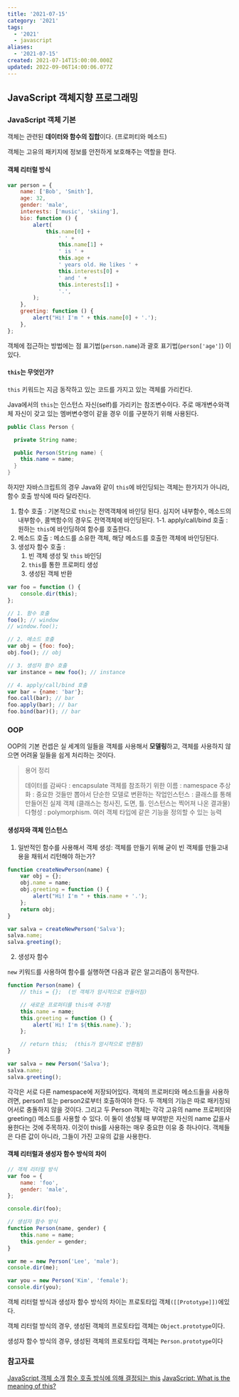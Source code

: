 ```yaml
---
title: '2021-07-15'
category: '2021'
tags:
  - '2021'
  - javascript
aliases:
  - '2021-07-15'
created: 2021-07-14T15:00:00.000Z
updated: 2022-09-06T14:00:06.077Z
---
```


## JavaScript 객체지향 프로그래밍

### JavaScript 객체 기본

객체는 관련된 **데이터와 함수의 집합**이다. (프로퍼티와 메소드)

객체는 고유의 패키지에 정보를 안전하게 보호해주는 역할을 한다.

#### 객체 리터럴 방식

```js
var person = {
	name: ['Bob', 'Smith'],
	age: 32,
	gender: 'male',
	interests: ['music', 'skiing'],
	bio: function () {
		alert(
			this.name[0] +
				' ' +
				this.name[1] +
				' is ' +
				this.age +
				' years old. He likes ' +
				this.interests[0] +
				' and ' +
				this.interests[1] +
				'.',
		);
	},
	greeting: function () {
		alert("Hi! I'm " + this.name[0] + '.');
	},
};
```

객체에 접근하는 방법에는 점 표기법(`person.name`)과 괄호 표기법(`person['age']`) 이 있다.

#### `this`는 무엇인가?

`this` 키워드는 지금 동작하고 있는 코드를 가지고 있는 객체를 가리킨다.

Java에서의 `this`는 인스턴스 자신(self)를 가리키는 참조변수이다. 주로 매개변수와객체 자신이 갖고 있는 멤버변수명이 같을 경우 이를 구분하기 위해 사용된다.

```java
public Class Person {

  private String name;

  public Person(String name) {
    this.name = name;
  }
}
```

하지만 자바스크립트의 경우 Java와 같이 `this`에 바인딩되는 객체는 한가지가 아니라, 함수 호출 방식에 따라 달라진다.

1. 함수 호출 : 기본적으로 `this`는 전역객체에 바인딩 된다. 심지어 내부함수, 메소드의 내부함수, 콜백함수의 경우도 전역객체에 바인딩된다. 1-1. apply/call/bind 호출 : 원하는 `this`에 바인딩하여 함수를 호출한다.
2. 메소드 호출 : 메소드를 소유한 객체, 해당 메소드를 호출한 객체에 바인딩된다.
3. 생성자 함수 호출 :
   1. 빈 객체 생성 및 `this` 바인딩
   2. `this`를 통한 프로퍼티 생성
   3. 생성된 객체 반환

```js
var foo = function () {
	console.dir(this);
};

// 1. 함수 호출
foo(); // window
// window.foo();

// 2. 메소드 호출
var obj = {foo: foo};
obj.foo(); // obj

// 3. 생성자 함수 호출
var instance = new foo(); // instance

// 4. apply/call/bind 호출
var bar = {name: 'bar'};
foo.call(bar); // bar
foo.apply(bar); // bar
foo.bind(bar)(); // bar
```

### OOP

OOP의 기본 컨셉은 실 세계의 일들을 객체를 사용해서 **모델링**하고, 객체를 사용하지 않으면 어려울 일들을 쉽게 처리하는 것이다.

> 용어 정리
>
> 데이터를 감싸다 : encapsulate 객체를 참조하기 위한 이름 : namespace 추상화 : 중요한 것들만 뽑아서 단순한 모델로 변환하는 작업인스턴스 : 클래스를 통해 만들어진 실제 객체 (클래스는 청사진, 도면, 틀. 인스턴스는 찍어져 나온 결과물) 다형성 : polymorphism. 여러 객체 타입에 같은 기능을 정의할 수 있는 능력

#### 생성자와 객체 인스턴스

1. 일반적인 함수를 사용해서 객체 생성: 객체를 만들기 위해 굳이 빈 객체를 만들고내용을 채워서 리턴해야 하는가?

```js
function createNewPerson(name) {
	var obj = {};
	obj.name = name;
	obj.greeting = function () {
		alert("Hi! I'm " + this.name + '.');
	};
	return obj;
}

var salva = createNewPerson('Salva');
salva.name;
salva.greeting();
```

2. 생성자 함수

`new` 키워드를 사용하여 함수를 실행하면 다음과 같은 알고리즘이 동작한다.

```js
function Person(name) {
	// this = {};  (빈 객체가 암시적으로 만들어짐)

	// 새로운 프로퍼티를 this에 추가함
	this.name = name;
	this.greeting = function () {
		alert(`Hi! I'm ${this.name}.`);
	};

	// return this;  (this가 암시적으로 반환됨)
}

var salva = new Person('Salva');
salva.name;
salva.greeting();
```

각각은 서로 다른 namespace에 저장되어있다. 객체의 프로퍼티와 메소드들을 사용하려면, person1 또는 person2로부터 호출하여야 한다. 두 객체의 기능은 따로 패키징되어서로 충돌하지 않을 것이다. 그리고 두 Person 객체는 각각 고유의 name 프로퍼티와 greeting() 메소드를 사용할 수 있다. 이 둘이 생성될 때 부여받은 자신의 name 값을사용한다는 것에 주목하자. 이것이 this를 사용하는 매우 중요한 이유 중 하나이다. 객체들은 다른 값이 아니라, 그들이 가진 고유의 값을 사용한다.

#### 객체 리터럴과 생성자 함수 방식의 차이

```js
// 객체 리터럴 방식
var foo = {
	name: 'foo',
	gender: 'male',
};

console.dir(foo);

// 생성자 함수 방식
function Person(name, gender) {
	this.name = name;
	this.gender = gender;
}

var me = new Person('Lee', 'male');
console.dir(me);

var you = new Person('Kim', 'female');
console.dir(you);
```

객체 리터럴 방식과 생성자 함수 방식의 차이는 프로토타입 객체`([[Prototype]])`에있다.

객체 리터럴 방식의 경우, 생성된 객체의 프로토타입 객체는 `Object.prototype`이다.

생성자 함수 방식의 경우, 생성된 객체의 프로토타입 객체는 `Person.prototype`이다

### 참고자료

[JavaScript 객체 소개](https://developer.mozilla.org/ko/docs/Learn/JavaScript/Objects) [함수 호출 방식에 의해 결정되는 this](https://poiemaweb.com/js-this#3-%EC%83%9D%EC%84%B1%EC%9E%90-%ED%98%B8%EC%B6%9C-%ED%8C%A8%ED%84%B4constructor-invocation-pattern) [JavaScript: What is the meaning of this?](https://web.dev/javascript-this/)
